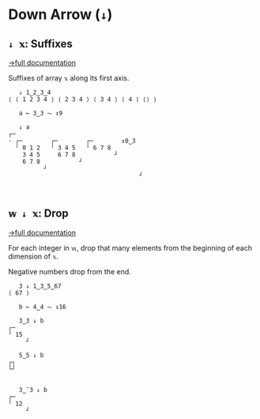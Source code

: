# Down Arrow (`↓`)

## `↓ 𝕩`: Suffixes
[→full documentation](https://mlochbaum.github.io/BQN/doc/prefixes.html)

Suffixes of array `𝕩` along its first axis.

```bqn
   ↓ 1‿2‿3‿4
⟨ ⟨ 1 2 3 4 ⟩ ⟨ 2 3 4 ⟩ ⟨ 3 4 ⟩ ⟨ 4 ⟩ ⟨⟩ ⟩

   a ← 3‿3 ⥊ ↕9

   ↓ a
┌─                                    
· ┌─        ┌─        ┌─        ↕0‿3  
  ╵ 0 1 2   ╵ 3 4 5   ╵ 6 7 8         
    3 4 5     6 7 8           ┘       
    6 7 8           ┘                 
          ┘                           
                                     ┘



```
## `𝕨 ↓ 𝕩`: Drop
[→full documentation](https://mlochbaum.github.io/BQN/doc/take.html)

For each integer in `𝕨`, drop that many elements from the beginning of each dimension of `𝕩`.

Negative numbers drop from the end.

```bqn
   3 ↓ 1‿3‿5‿67
⟨ 67 ⟩

   b ← 4‿4 ⥊ ↕16

   3‿3 ↓ b
┌─    
╵ 15  
     ┘

   5‿5 ↓ b
┌┐
└┘


   3‿¯3 ↓ b
┌─    
╵ 12  
     ┘
```
